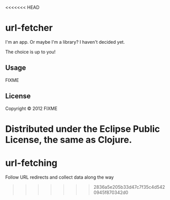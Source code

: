 <<<<<<< HEAD
# url-fetcher

I'm an app. Or maybe I'm a library? I haven't decided yet. 

The choice is up to you!

## Usage

FIXME

## License

Copyright © 2012 FIXME

Distributed under the Eclipse Public License, the same as Clojure.
=======
url-fetching
============

Follow URL redirects and collect data along the way
>>>>>>> 2836a5e205b33d47c7f35c4d5420945f870342d0
